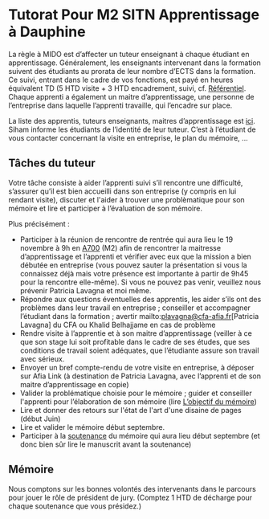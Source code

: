 # Tutorat Pour M2 SITN Apprentissage à Dauphine 

La règle à MIDO est d’affecter un tuteur enseignant à chaque étudiant en apprentissage. Généralement, les enseignants intervenant dans la formation suivent des étudiants au prorata de leur nombre d’ECTS dans la formation. Ce suivi, entrant dans le cadre de vos fonctions, est payé en heures équivalent TD (5 HTD visite + 3 HTD encadrement, suivi, cf. [Référentiel](https://intranet.dauphine.fr/fr/ressources-humaines/personnels-enseignants-et-chercheurs/le-service-des-enseignants.html). Chaque apprenti a également un maitre d’apprentissage, une personne de l’entreprise dans laquelle l’apprenti travaille, qui l’encadre sur place.

La liste des apprentis, tuteurs enseignants, maitres d’apprentissage est [ici](https://drive.google.com/open?id=1DxWfdnJTSo_2RfscNsGQ42Q0kNCjkQkZ). Siham informe les étudiants de l’identité de leur tuteur. C’est à l’étudiant de vous contacter concernant la visite en entreprise, le plan du mémoire, …

## Tâches du tuteur
Votre tâche consiste à aider l’apprenti suivi s’il rencontre une difficulté, s’assurer qu’il est bien accueilli dans son entreprise (y compris en lui rendant visite), discuter et l'aider à trouver une problèmatique pour son mémoire et lire et participer à l’évaluation de son mémoire.

Plus précisément :

- Participer à la réunion de rencontre de rentrée qui aura lieu le 19 novembre à 9h en [A700](https://www.campusmap.fr/map/dauphine-paris?place=A700) (M2) afin de rencontrer la maitresse d’apprentissage et l’apprenti et vérifier avec eux que la mission a bien débutée en entreprise (vous pouvez sauter la présentation si vous la connaissez déjà mais votre présence est importante à partir de 9h45 pour la rencontre elle-même). Si vous ne pouvez pas venir, veuillez nous prévenir Patricia Lavagna et moi même.
- Répondre aux questions éventuelles des apprentis, les aider s’ils ont des problèmes dans leur travail en entreprise ; conseiller et accompagner l’étudiant dans la formation ; avertir mailto:plavagna@cfa-afia.fr[Patricia Lavagna] du CFA ou Khalid Belhajjame en cas de problème
- Rendre visite à l’apprentie et à son maitre d’apprentissage (veiller à ce que son stage lui soit profitable dans le cadre de ses études, que ses conditions de travail soient adéquates, que l’étudiante assure son travail avec sérieux.
- Envoyer un bref compte-rendu de votre visite en entreprise, à déposer sur Afia Link (à destination de Patricia Lavagna, avec l’apprenti et de son maitre d’apprentissage en copie)
- Valider la problématique choisie pour le mémoire ; guider et conseiller l'apprenti pour l’élaboration de son mémoire (lire [L’objectif du mémoire](https://github.com/Dauphine-MIDO/M1-app/blob/master/M%C3%A9moire.adoc#lobjectif-du-m%C3%A9moire))
- Lire et donner des retours sur l'état de l'art d'une disaine de pages (début Juin)
- Lire et valider le mémoire début septembre.
- Participer à la [soutenance](https://github.com/Dauphine-MIDO/M1-app/blob/master/M%C3%A9moire.adoc#le-d%C3%A9roulement-de-la-soutenance) du mémoire qui aura lieu début septembre (et donc bien sûr lire le manuscrit avant la soutenance)

## Mémoire
Nous comptons sur les bonnes volontés des intervenants dans le parcours pour jouer le rôle de président de jury. (Comptez 1 HTD de décharge pour chaque soutenance que vous présidez.)

